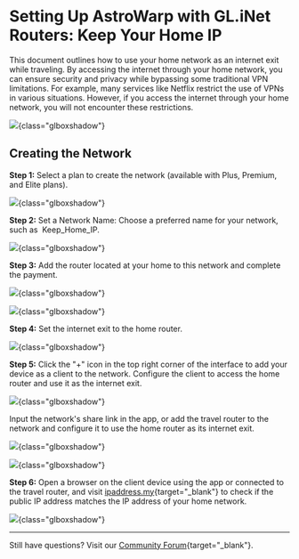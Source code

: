 # Setting Up AstroWarp with GL.iNet Routers: Keep Your Home IP

This document outlines how to use your home network as an internet exit while traveling. By accessing the internet through your home network, you can ensure security and privacy while bypassing some traditional VPN limitations. For example, many services like Netflix restrict the use of VPNs in various situations. However, if you access the internet through your home network, you will not encounter these restrictions.

![](https://static.gl-inet.com/docs/astrowarp/tutorials/keep_ip_home/1.png){class="glboxshadow"}

## Creating the Network

**Step 1:** Select a plan to create the network (available with Plus, Premium, and Elite plans).

![](https://static.gl-inet.com/docs/astrowarp/quick_start/10.png){class="glboxshadow"}

**Step 2:** Set a Network Name: Choose a preferred name for your network, such as  Keep_Home_IP.

![](https://static.gl-inet.com/docs/astrowarp/tutorials/keep_ip_home/3.png){class="glboxshadow"}

**Step 3:** Add the router located at your home to this network and complete the payment.

![](https://static.gl-inet.com/docs/astrowarp/tutorials/keep_ip_home/4.png){class="glboxshadow"}

![](https://static.gl-inet.com/docs/astrowarp/tutorials/keep_ip_home/11.png){class="glboxshadow"}

**Step 4:** Set the internet exit to the home router.

![](https://static.gl-inet.com/docs/astrowarp/tutorials/keep_ip_home/6.png){class="glboxshadow"}

**Step 5:** Click the "+" icon in the top right corner of the interface to add your device as a client to the network. Configure the client to access the home router and use it as the internet exit.

![](https://static.gl-inet.com/docs/astrowarp/tutorials/keep_ip_home/7.png){class="glboxshadow"}

Input the network's share link in the app, or add the travel router to the network and configure it to use the home router as its internet exit.

![](https://static.gl-inet.com/docs/astrowarp/tutorials/keep_ip_home/8.png){class="glboxshadow"}

![](https://static.gl-inet.com/docs/astrowarp/tutorials/keep_ip_home/9.png){class="glboxshadow"}

**Step 6:** Open a browser on the client device using the app or connected to the travel router, and visit [ipaddress.my](https://www.ipaddress.my/){target="_blank"} to check if the public IP address matches the IP address of your home network.

![](https://static.gl-inet.com/docs/astrowarp/tutorials/keep_ip_home/10.png){class="glboxshadow"}

___

Still have questions? Visit our [Community Forum](https://forum.gl-inet.com){target="_blank"}.